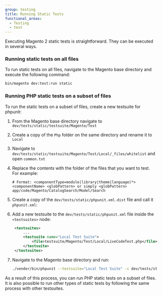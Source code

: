 ```yaml
---
group: testing
title: Running Static Tests
functional_areas:
  - Testing
  - test
---
```


Executing Magento 2 static tests is straightforward. They can be executed in several ways.

### Running static tests on all files

To run static tests on all files, navigate to the Magento base directory and execute the following command:

```bash
bin/magento dev:test:run static
```

### Running PHP static tests on a subset of files

To run the static tests on a subset of files, create a new testsuite for phpunit:

1. From the Magento base directory navigate to `dev/tests/static/testsuite/Magento/Test`

1. Create a copy of the `Php` folder on the same directory and rename it to `Local`

1. Navigate to `dev/tests/static/testsuite/Magento/Test/Local/_files/whitelist` and open `common.txt`

1. Replace the contents with the folder of the files that you want to test. For example:

   ```text
   # Format: <componentType=module|library|theme|language|*> <componentName> <globPattern> or simply <globPattern>
   app/code/Magento/CatalogSearch/Model/Search
   ```

1. Create a copy of the `dev/tests/static/phpunit.xml.dist` file and call it `phpunit.xml`:

1. Add a new testsuite to the `dev/tests/static/phpunit.xml` file inside the `<testsuites>` node:

   ```xml
    <testsuites>
        ...
        <testsuite name="Local Test Suite">
            <file>testsuite/Magento/Test/Local/LiveCodeTest.php</file>
        </testsuite>
    </testsuites>
   ```

1. Navigate to the Magento base directory and run:

   ```bash
   ./vendor/bin/phpunit --testsuite="Local Test Suite" -c dev/tests/static/phpunit.xml.dist
   ```

As a result of this process, you can run PHP static tests on a subset of files. It is also possible to run other types of static tests by following the same process with other testsuites.
